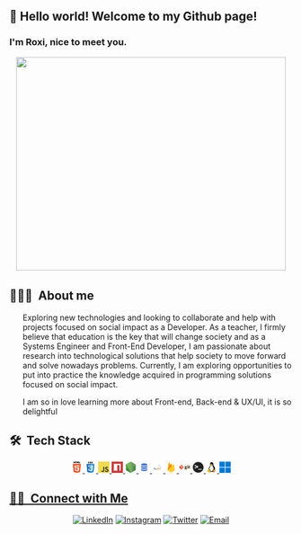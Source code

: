 ## 👋 Hello world! Welcome to my Github page!
### I'm Roxi, nice to meet you.


<p align="center">
  <img width="480" height="380" src="https://github.com/roxifochoag/roxifochoag/assets/46870050/0ff9c5c7-e6bf-42b9-9695-5cdd49000d8b/">
</p>


<h2> 👩🏻‍💻 &nbsp;About me </h2>
<ul> <p>Exploring new technologies and looking to collaborate and help with projects focused on social impact as a Developer. As a teacher, I firmly believe that education is the key that will change society and as a Systems Engineer and Front-End Developer, I am passionate about research into technological solutions that help society to move forward and solve nowadays problems. Currently, I am exploring opportunities to put into practice the knowledge acquired in programming solutions focused on social impact.</p></ul>
<ul> <p>I am so in love learning more about Front-end, Back-end & UX/UI, it is so delightful</p></ul>


<h2> 🛠 &nbsp;Tech Stack</h2>
<a href="https://github.com/roxifochoag">
<a href="https://github-readme-stats.vercel.app/api/top-langs/?username=roxifochoag&hide_progress=true></a>

<br />
<p align="center">
 <p align="center">
<code><img height="20" src="https://raw.githubusercontent.com/github/explore/80688e429a7d4ef2fca1e82350fe8e3517d3494d/topics/html/html.png"></code>
<code><img height="20" src="https://raw.githubusercontent.com/github/explore/80688e429a7d4ef2fca1e82350fe8e3517d3494d/topics/css/css.png"></code>
<code><img height="20" src="https://raw.githubusercontent.com/github/explore/80688e429a7d4ef2fca1e82350fe8e3517d3494d/topics/javascript/javascript.png"></code>
<code><img height="20" src="https://raw.githubusercontent.com/github/explore/80688e429a7d4ef2fca1e82350fe8e3517d3494d/topics/npm/npm.png"></code>
<code><img height="20" src="https://raw.githubusercontent.com/github/explore/80688e429a7d4ef2fca1e82350fe8e3517d3494d/topics/nodejs/nodejs.png"></code>
<code><img height="20" src="https://raw.githubusercontent.com/github/explore/80688e429a7d4ef2fca1e82350fe8e3517d3494d/topics/sql/sql.png"></code>
<code><img height="20" src="https://raw.githubusercontent.com/github/explore/80688e429a7d4ef2fca1e82350fe8e3517d3494d/topics/mysql/mysql.png"></code>
<code><img height="20" src="https://raw.githubusercontent.com/github/explore/80688e429a7d4ef2fca1e82350fe8e3517d3494d/topics/firebase/firebase.png"></code>
<code><img height="20" src="https://raw.githubusercontent.com/github/explore/80688e429a7d4ef2fca1e82350fe8e3517d3494d/topics/git/git.png"></code>
<code><img height="20" src="https://raw.githubusercontent.com/github/explore/80688e429a7d4ef2fca1e82350fe8e3517d3494d/topics/terminal/terminal.png"></code>
<code><img height="20" src="https://raw.githubusercontent.com/github/explore/80688e429a7d4ef2fca1e82350fe8e3517d3494d/topics/linux/linux.png"></code>
<code><img height="20" src="https://raw.githubusercontent.com/github/explore/80688e429a7d4ef2fca1e82350fe8e3517d3494d/topics/windows/windows.png"></code> 
</p></p>
<h2> 🤝🏻 &nbsp;Connect with Me </h2>
<p align="center">
<a href="https://www.linkedin.com/in/roxifochoag/"><img alt="LinkedIn" src="https://img.shields.io/badge/LinkedIn-roxifochoag-blue?style=flat-square&logo=linkedin"></a>
<a href="https://www.instagram.com/roxifochoag/"><img alt="Instagram" src="https://img.shields.io/badge/Instagram-roxifochoag-blue?style=flat-square&logo=instagram"></a>
<a href="https://www.twitter.com/roxifochoag/"><img alt="Twitter" src="https://img.shields.io/badge/twitter-roxifochoag-blue?style=flat-square&logo=twitter"></a>
<a href="mailto:rfog1990@gmail.com"><img alt="Email" src="https://img.shields.io/badge/Email-rfog1990@gmail.com-blue?style=flat-square&logo=gmail"></a>
</p>
